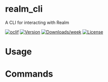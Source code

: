 realm_cli
=========

A CLI for interacting with Realm

[![oclif](https://img.shields.io/badge/cli-oclif-brightgreen.svg)](https://oclif.io)
[![Version](https://img.shields.io/npm/v/realm_cli.svg)](https://npmjs.org/package/realm_cli)
[![Downloads/week](https://img.shields.io/npm/dw/realm_cli.svg)](https://npmjs.org/package/realm_cli)
[![License](https://img.shields.io/npm/l/realm_cli.svg)](https://github.com/MongoCaleb/https://github.com/mongodb-university/realm-tutorial/blob/master/package.json)

<!-- toc -->
# Usage
<!-- usage -->
# Commands
<!-- commands -->
